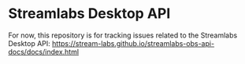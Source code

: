 # Streamlabs Desktop API
For now, this repository is for tracking issues related to the Streamlabs Desktop API: https://stream-labs.github.io/streamlabs-obs-api-docs/docs/index.html
